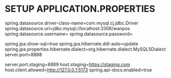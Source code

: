 ﻿# SETUP APPLICATION.PROPERTIES
spring.datasource.driver-class-name=com.mysql.cj.jdbc.Driver
spring.datasource.url=jdbc:mysql://localhost:3306/wanpos
spring.datasource.username=
spring.datasource.password=

spring.jpa.show-sql=true
spring.jpa.hibernate.ddl-auto=update
spring.jpa.properties.hibernate.dialect=org.hibernate.dialect.MySQL5Dialect
server.port=8888

server.port.staging=8889
host.staging=https://staging.com
host.client.allowed=http://127.0.0.1:5173
spring.api-docs.enabled=true
